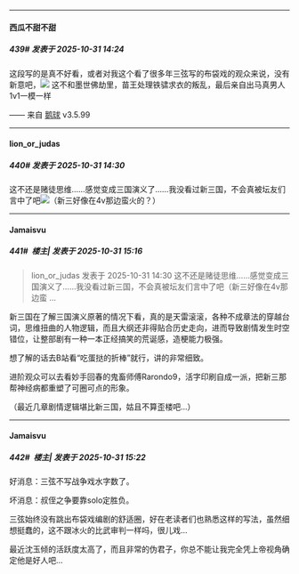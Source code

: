 ﻿
*****

####  西瓜不甜不甜  
##### 439#       发表于 2025-10-31 14:24

这段写的是真不好看，或者对我这个看了很多年三弦写的布袋戏的观众来说，没有新意吧，<img src="https://static.stage1st.com/image/smiley/face2017/009.gif" referrerpolicy="no-referrer"> 这不和墨世佛劫里，苗王处理铁骕求衣的叛乱，最后亲自出马真男人1v1一模一样

—— 来自 [鹅球](https://www.pgyer.com/GcUxKd4w) v3.5.99


*****

####  lion_or_judas  
##### 440#       发表于 2025-10-31 14:30

这不还是赌徒思维……感觉变成三国演义了……我没看过新三国，不会真被坛友们言中了吧<img src="https://static.stage1st.com/image/smiley/face2017/001.png" referrerpolicy="no-referrer">（新三好像在4v那边蛮火的？）


*****

####  Jamaisvu  
##### 441#         楼主| 发表于 2025-10-31 15:16

<blockquote>lion_or_judas 发表于 2025-10-31 14:30
这不还是赌徒思维……感觉变成三国演义了……我没看过新三国，不会真被坛友们言中了吧（新三好像在4v那边蛮 ...</blockquote>
新三国在了解三国演义原著的情况下看，真的是天雷滚滚，各种不成章法的穿越台词，思维扭曲的人物逻辑，而且大纲还非得贴合历史走向，进而导致剧情发生时空错位，让整部剧有一种一本正经搞笑的荒诞感，造梗能力极强。

想了解的话去B站看“吃蛋挞的折棒”就行，讲的非常细致。

进阶观众可以去看妙手回春的鬼畜师傅Rarondo9，活字印刷自成一派，把新三那帮神经病都重塑了可圈可点的形象。

（最近几章剧情逻辑堪比新三国，姑且不算歪楼吧...）


*****

####  Jamaisvu  
##### 442#         楼主| 发表于 2025-10-31 15:22

好消息：三弦不写战争戏水字数了。

坏消息：叔侄之争要靠solo定胜负。

三弦始终没有跳出布袋戏编剧的舒适圈，好在老读者们也熟悉这样的写法，虽然细想挺蠢的，这不跟冰火的比武审判一样吗，很儿戏...

最近沈玉倾的活跃度太高了，而且非常的伪君子，你总不能让我完全凭上帝视角确定他是好人吧...

